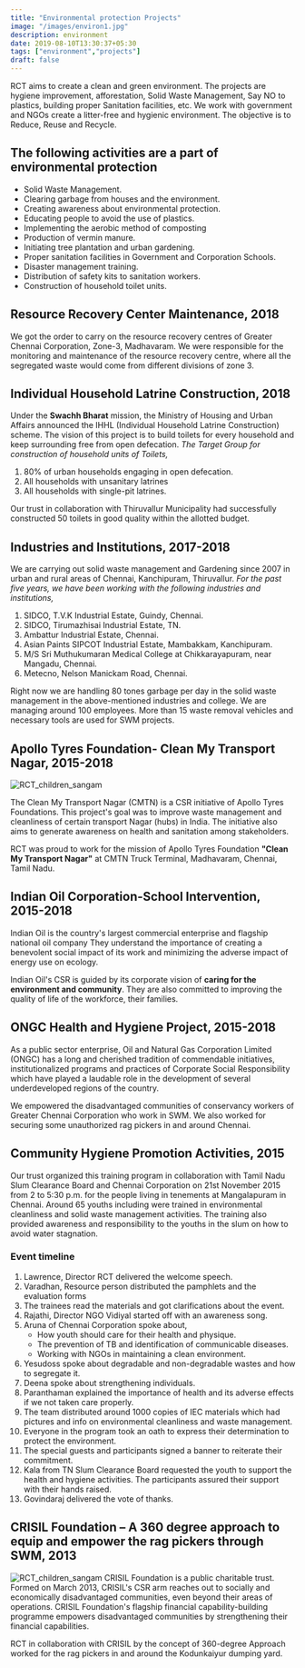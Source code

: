 ```yaml
---
title: "Environmental protection Projects"
image: "/images/environ1.jpg"
description: environment
date: 2019-08-10T13:30:37+05:30
tags: ["environment","projects"]
draft: false
---
```



RCT aims to create a clean and green environment. The projects are hygiene improvement, afforestation, Solid Waste Management, Say NO to plastics, building proper Sanitation facilities, etc. We work with government and NGOs create a litter-free and hygienic environment. The objective is to Reduce, Reuse and Recycle.

## The following activities are a part of environmental protection

- Solid Waste Management.
- Clearing garbage from houses and the environment.
- Creating awareness about environmental protection.
- Educating people to avoid the use of plastics.
- Implementing the aerobic method of composting
- Production of vermin manure.
- Initiating tree plantation and urban gardening.
- Proper sanitation facilities in Government and Corporation Schools.
- Disaster management training.
- Distribution of safety kits to sanitation workers.
- Construction of household toilet units.

## Resource Recovery Center Maintenance, 2018

We got the order to carry on the resource recovery centres of Greater Chennai Corporation, Zone-3, Madhavaram. We were responsible for the monitoring and maintenance of the resource recovery centre, where all the segregated waste would come from different divisions of zone 3.

## Individual Household Latrine Construction, 2018

Under the **Swachh Bharat** mission, the Ministry of Housing and Urban Affairs announced the IHHL (Individual Household Latrine Construction) scheme. The vision of this project is to build toilets for every household and keep surrounding free from open defecation. _The Target Group for construction of household units of Toilets,_

1. 80% of urban households engaging in open defecation.
2. All households with unsanitary latrines
3. All households with single-pit latrines.

Our trust in collaboration with Thiruvallur Municipality had successfully constructed 50 toilets in good quality within the allotted budget.

## Industries and Institutions, 2017-2018

We are carrying out solid waste management and Gardening since 2007 in urban and rural areas of Chennai, Kanchipuram, Thiruvallur. _For the past five years, we have been working with the following industries and institutions,_

1. SIDCO, T.V.K Industrial Estate, Guindy, Chennai.
2. SIDCO, Tirumazhisai Industrial Estate, TN.
3. Ambattur Industrial Estate, Chennai.
4. Asian Paints SIPCOT Industrial Estate, Mambakkam, Kanchipuram.
5. M/S Sri Muthukumaran Medical College at Chikkarayapuram, near Mangadu, Chennai.
6. Metecno, Nelson Manickam Road, Chennai.

Right now we are handling 80 tones garbage per day in the solid waste management in the above-mentioned industries and college. We are managing around 100 employees. More than 15 waste removal vehicles and necessary tools are used for SWM projects.

## Apollo Tyres Foundation- Clean My Transport Nagar, 2015-2018

![RCT_children_sangam](/images/environment_29.jpg)

The Clean My Transport Nagar (CMTN) is a CSR initiative of Apollo Tyres Foundations. This project's goal was to improve waste management and cleanliness of certain transport Nagar (hubs) in India. The initiative also aims to generate awareness on health and sanitation among stakeholders.

RCT was proud to work for the mission of Apollo Tyres Foundation **&quot;Clean My Transport Nagar&quot;** at CMTN Truck Terminal, Madhavaram, Chennai, Tamil Nadu.

## Indian Oil Corporation-School Intervention, 2015-2018

Indian Oil is the country's largest commercial enterprise and flagship national oil company They understand the importance of creating a benevolent social impact of its work and minimizing the adverse impact of energy use on ecology.

Indian Oil's CSR is guided by its corporate vision of **caring for the environment and community**. They are also committed to improving the quality of life of the workforce, their families.

## ONGC Health and Hygiene Project, 2015-2018

As a public sector enterprise, Oil and Natural Gas Corporation Limited (ONGC) has a long and cherished tradition of commendable initiatives, institutionalized programs and practices of Corporate Social Responsibility which have played a laudable role in the development of several underdeveloped regions of the country.

We empowered the disadvantaged communities of conservancy workers of Greater Chennai Corporation who work in SWM. We also worked for securing some unauthorized rag pickers in and around Chennai.

## Community Hygiene Promotion Activities, 2015

Our trust organized this training program in collaboration with Tamil Nadu Slum Clearance Board and Chennai Corporation on 21st November 2015 from 2 to 5:30 p.m. for the people living in tenements at Mangalapuram in Chennai. Around 65 youths including were trained in environmental cleanliness and solid waste management activities. The training also provided awareness and responsibility to the youths in the slum on how to avoid water stagnation.

### Event timeline

1. Lawrence, Director RCT delivered the welcome speech.
2. Varadhan, Resource person distributed the pamphlets and the evaluation forms
3. The trainees read the materials and got clarifications about the event.
4. Rajathi, Director NGO Vidiyal started off with an awareness song.
5. Aruna of Chennai Corporation spoke about,
    - How youth should care for their health and physique.
    - The prevention of TB and identification of communicable diseases.
    - Working with NGOs in maintaining a clean environment.
6. Yesudoss spoke about degradable and non-degradable wastes and how to segregate it.
7. Deena spoke about strengthening individuals.
8. Paranthaman explained the importance of health and its adverse effects if we not taken care properly.
9. The team distributed around 1000 copies of IEC materials which had pictures and info on environmental cleanliness and waste management.
10. Everyone in the program took an oath to express their determination to protect the environment.
11. The special guests and participants signed a banner to reiterate their commitment.
12. Kala from TN Slum Clearance Board requested the youth to support the health and hygiene activities. The participants assured their support with their hands raised.
13. Govindaraj delivered the vote of thanks.

## CRISIL Foundation – A 360 degree approach to equip and empower the rag pickers through SWM, 2013

![RCT_children_sangam](/images/crisil.jpg)
CRISIL Foundation is a public charitable trust. Formed on March 2013, CRISIL's CSR arm reaches out to socially and economically disadvantaged communities, even beyond their areas of operations. CRISIL Foundation's flagship financial capability-building programme empowers disadvantaged communities by strengthening their financial capabilities.

RCT in collaboration with CRISIL by the concept of 360-degree Approach worked for the rag pickers in and around the Kodunkaiyur dumping yard.
